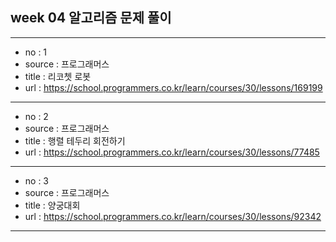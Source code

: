 ## week 04 알고리즘 문제 풀이

---
- no : 1
- source : 프로그래머스
- title : 리코쳇 로봇
- url : https://school.programmers.co.kr/learn/courses/30/lessons/169199
---
- no : 2
- source : 프로그래머스
- title : 행렬 테두리 회전하기
- url : https://school.programmers.co.kr/learn/courses/30/lessons/77485
---
- no : 3
- source : 프로그래머스
- title : 양궁대회
- url : https://school.programmers.co.kr/learn/courses/30/lessons/92342
---

